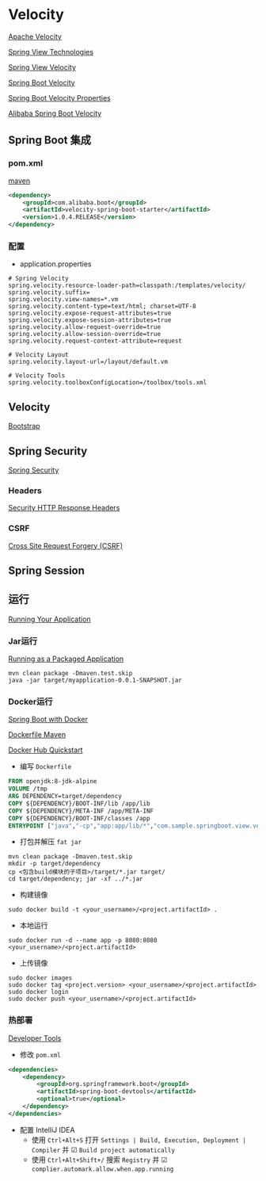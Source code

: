 # Velocity

[Apache Velocity](http://velocity.apache.org/)

[Spring View Technologies](https://docs.spring.io/spring/docs/current/spring-framework-reference/web.html#mvc-view)

[Spring View Velocity](https://docs.spring.io/spring/docs/4.3.9.RELEASE/spring-framework-reference/htmlsingle/#view-velocity)

[Spring Boot Velocity](https://docs.spring.io/spring-boot/docs/1.4.7.RELEASE/reference/htmlsingle/#howto-customize-view-resolvers-velocity)

[Spring Boot Velocity Properties](https://docs.spring.io/spring-boot/docs/1.4.7.RELEASE/reference/html/common-application-properties.html)

[Alibaba Spring Boot Velocity](https://github.com/alibaba/velocity-spring-boot-project)

## Spring Boot 集成

### pom.xml

[maven](https://search.maven.org/artifact/com.alibaba.boot/velocity-spring-boot-starter)

```xml
<dependency>
    <groupId>com.alibaba.boot</groupId>
    <artifactId>velocity-spring-boot-starter</artifactId>
    <version>1.0.4.RELEASE</version>
</dependency>
```

### 配置

- application.properties

```properties
# Spring Velocity
spring.velocity.resource-loader-path=classpath:/templates/velocity/
spring.velocity.suffix=
spring.velocity.view-names=*.vm
spring.velocity.content-type=text/html; charset=UTF-8
spring.velocity.expose-request-attributes=true
spring.velocity.expose-session-attributes=true
spring.velocity.allow-request-override=true
spring.velocity.allow-session-override=true
spring.velocity.request-context-attribute=request

# Velocity Layout
spring.velocity.layout-url=/layout/default.vm

# Velocity Tools
spring.velocity.toolboxConfigLocation=/toolbox/tools.xml
```

## Velocity

[]()

[Bootstrap](https://getbootstrap.com/)

## Spring Security

[Spring Security](https://docs.spring.io/spring-security/site/docs/current/reference/html5/)

### Headers

[Security HTTP Response Headers](https://docs.spring.io/spring-security/site/docs/current/reference/html5/#headers)

### CSRF

[Cross Site Request Forgery (CSRF)](https://docs.spring.io/spring-security/site/docs/current/reference/html5/#csrf)

## Spring Session

[]()

## 运行

[Running Your Application](https://docs.spring.io/spring-boot/docs/current/reference/html/using-spring-boot.html#using-boot-running-your-application)

### Jar运行

[Running as a Packaged Application](https://docs.spring.io/spring-boot/docs/current/reference/html/using-spring-boot.html#using-boot-running-as-a-packaged-application)

```shell script
mvn clean package -Dmaven.test.skip
java -jar target/myapplication-0.0.1-SNAPSHOT.jar
```

### Docker运行

[Spring Boot with Docker](https://spring.io/guides/gs/spring-boot-docker/)

[Dockerfile Maven](https://github.com/spotify/dockerfile-maven)

[Docker Hub Quickstart](https://docs.docker.com/docker-hub/)

- 编写 `Dockerfile`

```dockerfile
FROM openjdk:8-jdk-alpine
VOLUME /tmp
ARG DEPENDENCY=target/dependency
COPY ${DEPENDENCY}/BOOT-INF/lib /app/lib
COPY ${DEPENDENCY}/META-INF /app/META-INF
COPY ${DEPENDENCY}/BOOT-INF/classes /app
ENTRYPOINT ["java","-cp","app:app/lib/*","com.sample.springboot.view.velocity.VelocityApplication"]
```

- 打包并解压 `fat jar`

```shell script
mvn clean package -Dmaven.test.skip
mkdir -p target/dependency
cp <包含build模块的子项目>/target/*.jar target/
cd target/dependency; jar -xf ../*.jar
```

- 构建镜像

```shell script
sudo docker build -t <your_username>/<project.artifactId> .
```

- 本地运行

```shell script
sudo docker run -d --name app -p 8080:8080 <your_username>/<project.artifactId>
```

- 上传镜像

```shell script
sudo docker images
sudo docker tag <project.version> <your_username>/<project.artifactId>
sudo docker login
sudo docker push <your_username>/<project.artifactId>
```

### 热部署

[Developer Tools](https://docs.spring.io/spring-boot/docs/current/reference/html/using-spring-boot.html#using-boot-devtools)

- 修改 `pom.xml`

```xml
<dependencies>
    <dependency>
        <groupId>org.springframework.boot</groupId>
        <artifactId>spring-boot-devtools</artifactId>
        <optional>true</optional>
    </dependency>
</dependencies>
```

- 配置 IntelliJ IDEA
    - 使用 `Ctrl+Alt+S` 打开 `Settings | Build, Execution, Deployment | Compiler` 并 ☑ `Build project automatically`
    - 使用 `Ctrl+Alt+Shift+/` 搜索 `Registry` 并 ☑ `complier.automark.allow.when.app.running`
